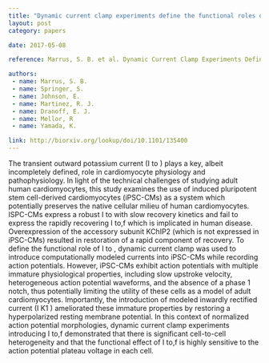 ```yaml
---
title: "Dynamic current clamp experiments define the functional roles of IK1 and Itof in human induced pluripotent stem cells derived cardiomyocytes"
layout: post
category: papers

date: 2017-05-08

reference: Marrus, S. B. et al. Dynamic Current Clamp Experiments Define the Functional Roles of I  K1  and I  to,f  in Human Induced Pluripotent Stem Cell Derived Cardiomyocytes. (Cell Biology, 2017). doi:10.1101/135400

authors:
 - name: Marrus, S. B.
 - name: Springer, S.
 - name: Johnson, E.
 - name: Martinez, R. J.
 - name: Dranoff, E. J.
 - name: Mellor, R
 - name: Yamada, K.

link: http://biorxiv.org/lookup/doi/10.1101/135400
---
```


The transient outward potassium current (I to ) plays a key, albeit
incompletely defined, role in cardiomyocyte physiology and pathophysiology. In
light of the technical challenges of studying adult human cardiomyocytes, this
study examines the use of induced pluripotent stem cell-derived cardiomyocytes
(iPSC-CMs) as a system which potentially preserves the native cellular milieu
of human cardiomyocytes. ISPC-CMs express a robust I to with slow recovery
kinetics and fail to express the rapidly recovering I to,f which is implicated
in human disease. Overexpression of the accessory subunit KChIP2 (which is not
expressed in iPSC-CMs) resulted in restoration of a rapid component of
recovery. To define the functional role of I to , dynamic current clamp was
used to introduce computationally modeled currents into iPSC-CMs while
recording action potentials. However, iPSC-CMs exhibit action potentials with
multiple immature physiological properties, including slow upstroke velocity,
heterogeneous action potential waveforms, and the absence of a phase 1 notch,
thus potentially limiting the utility of these cells as a model of adult
cardiomyocytes. Importantly, the introduction of modeled inwardly rectified
current (I K1 ) ameliorated these immature properties by restoring a
hyperpolarized resting membrane potential.  In this context of normalized
action potential morphologies, dynamic current clamp experiments introducing I
to,f demonstrated that there is significant cell-to-cell heterogeneity and that
the functional effect of I to,f is highly sensitive to the action potential
plateau voltage in each cell.

